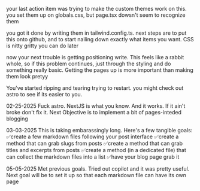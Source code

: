 your last action item was trying to make the custom themes work on this.
you set them up on globals.css, but page.tsx dowsn't seem to recognize them

you got it done by writing them in tailwind.config.ts. next steps are to put this onto github, and to start nailing down exactly what items you want. CSS is nitty gritty you can do later

now your next trouble is getting positioning write. This feels like a rabbit whole, so if this problem continues, just through the styling and do something really basic. Getting the pages up is more important than making them look pretyy

You've started ripping and tearing trying to restart. you might check out astro to see if its easier to you.

02-25-2025 Fuck astro. NextJS is what you know. And it works. If it ain't broke don't fix it. Next Objective is to implement a bit of pages-inteded blogging

03-03-2025 This is taking embarassingly long. Here's a few tangible goals:
✅create a few markdown files following your post interface
✅create a method that can grab slugs from posts
✅create a method that can grab titles and excerpts from posts
✅create a method (in a dedicated file) that can collect the markdown files into a list
✅have your blog page grab it

05-05-2025 Met previous goals. Tried out copilot and it was pretty useful. Next goal will be to set it up so that each markdown file can have its own page
